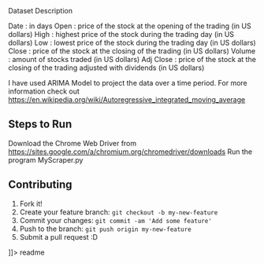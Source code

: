 <snippet>
  <content><![CDATA[
# ${1:Web Mining}
A Python application to extract data from the web and run analysis on it.. 
The code snippet allows you to scrape historic stock data from yahoo finance website, preprocess it, store it in MongoDB and run timeseries analysis on it. 
Allows you to visualize the trend of stock returns over a period of one year. 

## Dataset Description
Date : in days
Open : price of the stock at the opening of the trading (in US dollars)
High : highest price of the stock during the trading day (in US dollars)
Low : lowest price of the stock during the trading day (in US dollars)
Close : price of the stock at the closing of the trading (in US dollars)
Volume : amount of stocks traded (in US dollars)
Adj Close : price of the stock at the closing of the trading adjusted with dividends (in US dollars)

I have used ARIMA Model to project the data over a time period. For more information check out https://en.wikipedia.org/wiki/Autoregressive_integrated_moving_average

## Steps to Run
Download the Chrome Web Driver from https://sites.google.com/a/chromium.org/chromedriver/downloads 
Run the program MyScraper.py

## Contributing
1. Fork it!
2. Create your feature branch: `git checkout -b my-new-feature`
3. Commit your changes: `git commit -am 'Add some feature'`
4. Push to the branch: `git push origin my-new-feature`
5. Submit a pull request :D

]]></content>
  <tabTrigger>readme</tabTrigger>
</snippet>